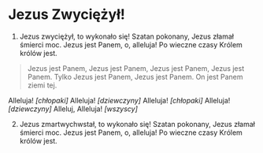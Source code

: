 # Jezus Zwyciężył!

1. Jezus zwyciężył, to wykonało się!
Szatan pokonany, Jezus złamał śmierci moc.
Jezus jest Panem, o, alleluja!
Po wieczne czasy Królem królów jest.

> Jezus jest Panem,
Jezus jest Panem,
Jezus jest Panem,
Jezus jest Panem.
Tylko Jezus jest Panem,
Jezus jest Panem.
On jest Panem ziemi tej.

Alleluja! _[chłopaki]_
Alleluja! _[dziewczyny]_
Alleluja! _[chłopaki]_
Alleluja! _[dziewczyny]_
Alleluj, Alleluja! _[wszyscy]_

2. Jezus zmartwychwstał, to wykonało się!
Szatan pokonany, Jezus złamał śmierci moc.
Jezus jest Panem, o, alleluja!
Po wieczne czasy Królem królów jest.
